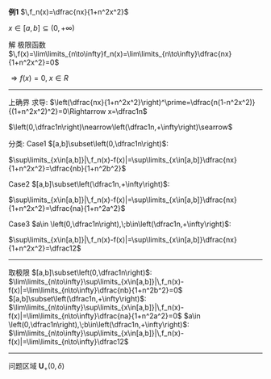 **例1**
$\,f_n(x)=\dfrac{nx}{1+n^2x^2}$

$x\in[a,b]\subseteq(0,+\infty)$

解
极限函数
$\,f(x)=\lim\limits_{n\to\infty}f_n(x)=\lim\limits_{n\to\infty}\dfrac{nx}{1+n^2x^2}=0$

$\Rightarrow f(x)=0,\;x\in R$

---

上确界
求导: $\left(\dfrac{nx}{1+n^2x^2}\right)^\prime=\dfrac{n(1-n^2x^2)}{(1+n^2x^2)^2}=0\Rightarrow x=\dfrac1n$

$\left(0,\dfrac1n\right)\nearrow\left(\dfrac1n,+\infty\right)\searrow$

分类:
Case1 $[a,b]\subset\left(0,\dfrac1n\right)$:

$\sup\limits_{x\in[a,b]}|\,f_n(x)-f(x)|=\sup\limits_{x\in[a,b]}\dfrac{nx}{1+n^2x^2}=\dfrac{nb}{1+n^2b^2}$

Case2 $[a,b]\subset\left(\dfrac1n,+\infty\right)$:

$\sup\limits_{x\in[a,b]}|\,f_n(x)-f(x)|=\sup\limits_{x\in[a,b]}\dfrac{nx}{1+n^2x^2}=\dfrac{na}{1+n^2a^2}$

Case3 $a\in \left(0,\dfrac1n\right),\;b\in\left(\dfrac1n,+\infty\right)$:

$\sup\limits_{x\in[a,b]}|\,f_n(x)-f(x)|=\sup\limits_{x\in[a,b]}\dfrac{nx}{1+n^2x^2}=\dfrac12$

---

取极限
$[a,b]\subset\left(0,\dfrac1n\right)$: $\lim\limits_{n\to\infty}\sup\limits_{x\in[a,b]}|\,f_n(x)-f(x)|=\lim\limits_{n\to\infty}\dfrac{nb}{1+n^2b^2}=0$
$[a,b]\subset\left(\dfrac1n,+\infty\right)$: $\lim\limits_{n\to\infty}\sup\limits_{x\in[a,b]}|\,f_n(x)-f(x)|=\lim\limits_{n\to\infty}\dfrac{na}{1+n^2a^2}=0$
$a\in \left(0,\dfrac1n\right),\;b\in\left(\dfrac1n,+\infty\right)$: $\lim\limits_{n\to\infty}\sup\limits_{x\in[a,b]}|\,f_n(x)-f(x)|=\lim\limits_{n\to\infty}\dfrac12$

---

问题区域
$\mathbf{U}_+\left(0,\delta\right)$
